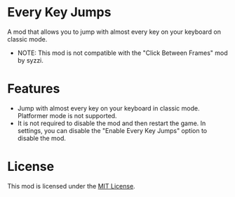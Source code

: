 # Every Key Jumps
A mod that allows you to jump with almost every key on your keyboard on classic mode.
- NOTE: This mod is not compatible with the "Click Between Frames" mod by syzzi.

# Features
- Jump with almost every key on your keyboard in classic mode. Platformer mode is not supported.
- It is not required to disable the mod and then restart the game. In settings, you can disable the "Enable Every Key Jumps" option to disable the mod.

# License
This mod is licensed under the [MIT License](./LICENSE).